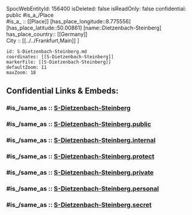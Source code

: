 ﻿---
location:
- 50.00861
- 8.775556
mapmarker: train
mapzoom:
- 8
- 18
tags:
- geo/station
type: Station
---

SpocWebEntityId: 156400
isDeleted: false
isReadOnly: false
confidential: public
#is_a_/Place  
#is_a_ :: [[Place]] 
[has_place_longitude::8.775556] 
[has_place_latitude::50.00861] 
[name::Dietzenbach-Steinberg] 
has_place_country:: [[Germany]]  
City :: [[../../Frankfurt,Main]] ] 


```leaflet
id: S-Dietzenbach-Steinberg.md
coordinates: [[S-Dietzenbach-Steinberg]] 
markerFile: [[S-Dietzenbach-Steinberg]] 
defaultZoom: 11 
maxZoom: 18
```


## Confidential Links & Embeds: 

### #is_/same_as :: [S-Dietzenbach-Steinberg](S-Dietzenbach-Steinberg.md) 

### #is_/same_as :: [S-Dietzenbach-Steinberg.public](/_public/Earth/Continent/Europe/Europe~Central/Germany/Germany~West/Hessen/counties~Hessen/Frankfurt~Main/Stations-FFM~S/S-Dietzenbach-Steinberg.public.md) 

### #is_/same_as :: [S-Dietzenbach-Steinberg.internal](/_internal/Earth/Continent/Europe/Europe~Central/Germany/Germany~West/Hessen/counties~Hessen/Frankfurt~Main/Stations-FFM~S/S-Dietzenbach-Steinberg.internal.md) 

### #is_/same_as :: [S-Dietzenbach-Steinberg.protect](/_protect/Earth/Continent/Europe/Europe~Central/Germany/Germany~West/Hessen/counties~Hessen/Frankfurt~Main/Stations-FFM~S/S-Dietzenbach-Steinberg.protect.md) 

### #is_/same_as :: [S-Dietzenbach-Steinberg.private](/_private/Earth/Continent/Europe/Europe~Central/Germany/Germany~West/Hessen/counties~Hessen/Frankfurt~Main/Stations-FFM~S/S-Dietzenbach-Steinberg.private.md) 

### #is_/same_as :: [S-Dietzenbach-Steinberg.personal](/_personal/Earth/Continent/Europe/Europe~Central/Germany/Germany~West/Hessen/counties~Hessen/Frankfurt~Main/Stations-FFM~S/S-Dietzenbach-Steinberg.personal.md) 

### #is_/same_as :: [S-Dietzenbach-Steinberg.secret](/_secret/Earth/Continent/Europe/Europe~Central/Germany/Germany~West/Hessen/counties~Hessen/Frankfurt~Main/Stations-FFM~S/S-Dietzenbach-Steinberg.secret.md)


